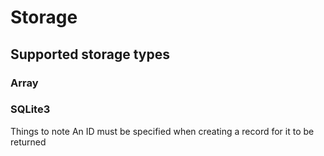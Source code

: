 # Storage

## Supported storage types

### Array

### SQLite3

Things to note
An ID must be specified when creating a record for it to be returned 